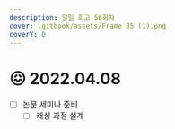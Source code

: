 ```yaml
---
description: 일일 회고 56회차
cover: .gitbook/assets/Frame 85 (1).png
coverY: 0
---
```


# 😖 2022.04.08

* [ ] 논문 세미나 준비
  * [ ] 캐싱 과정 설계
